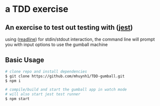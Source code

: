 # a TDD exercise
## An exercise to test out testing with ([jest](https://jestjs.io/#use))

using ([readline](https://nodejs.org/api/readline.html)) for stdin/stdout interaction, the command line will prompt you with input options to use the gumball machine

## Basic Usage
```bash
# clone repo and install dependencies
$ git clone https://github.com/mhuynh1/TDD-gumball.git
$ npm i
```
```bash
# compile/build and start the gumball app in watch mode
# will also start jest test runner
$ npm start
```
